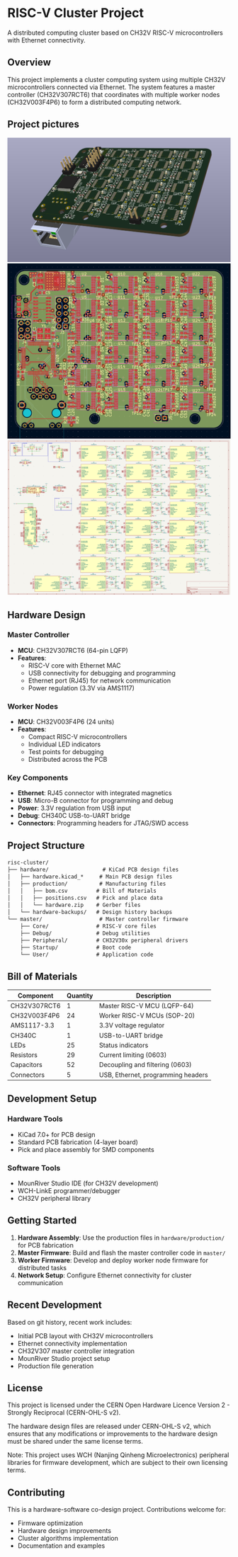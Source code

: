 # RISC-V Cluster Project

A distributed computing cluster based on CH32V RISC-V microcontrollers with Ethernet connectivity.

## Overview

This project implements a cluster computing system using multiple CH32V microcontrollers connected via Ethernet. The system features a master controller (CH32V307RCT6) that coordinates with multiple worker nodes (CH32V003F4P6) to form a distributed computing network.

## Project pictures

![3D](./3d.png)
![pcb](./pcb.png)
![schematic](./schematic.png)

## Hardware Design

### Master Controller

- **MCU**: CH32V307RCT6 (64-pin LQFP)
- **Features**:
  - RISC-V core with Ethernet MAC
  - USB connectivity for debugging and programming
  - Ethernet port (RJ45) for network communication
  - Power regulation (3.3V via AMS1117)

### Worker Nodes

- **MCU**: CH32V003F4P6 (24 units)
- **Features**:
  - Compact RISC-V microcontrollers
  - Individual LED indicators
  - Test points for debugging
  - Distributed across the PCB

### Key Components

- **Ethernet**: RJ45 connector with integrated magnetics
- **USB**: Micro-B connector for programming and debug
- **Power**: 3.3V regulation from USB input
- **Debug**: CH340C USB-to-UART bridge
- **Connectors**: Programming headers for JTAG/SWD access

## Project Structure

```
risc-cluster/
├── hardware/                 # KiCad PCB design files
│   ├── hardware.kicad_*     # Main PCB design files
│   ├── production/          # Manufacturing files
│   │   ├── bom.csv         # Bill of Materials
│   │   ├── positions.csv   # Pick and place data
│   │   └── hardware.zip    # Gerber files
│   └── hardware-backups/   # Design history backups
└── master/                  # Master controller firmware
    ├── Core/               # RISC-V core files
    ├── Debug/              # Debug utilities
    ├── Peripheral/         # CH32V30x peripheral drivers
    ├── Startup/            # Boot code
    └── User/               # Application code
```

## Bill of Materials

| Component    | Quantity | Description                        |
| ------------ | -------- | ---------------------------------- |
| CH32V307RCT6 | 1        | Master RISC-V MCU (LQFP-64)        |
| CH32V003F4P6 | 24       | Worker RISC-V MCUs (SOP-20)        |
| AMS1117-3.3  | 1        | 3.3V voltage regulator             |
| CH340C       | 1        | USB-to-UART bridge                 |
| LEDs         | 25       | Status indicators                  |
| Resistors    | 29       | Current limiting (0603)            |
| Capacitors   | 52       | Decoupling and filtering (0603)    |
| Connectors   | 5        | USB, Ethernet, programming headers |

## Development Setup

### Hardware Tools

- KiCad 7.0+ for PCB design
- Standard PCB fabrication (4-layer board)
- Pick and place assembly for SMD components

### Software Tools

- MounRiver Studio IDE (for CH32V development)
- WCH-LinkE programmer/debugger
- CH32V peripheral library

## Getting Started

1. **Hardware Assembly**: Use the production files in `hardware/production/` for PCB fabrication
2. **Master Firmware**: Build and flash the master controller code in `master/`
3. **Worker Firmware**: Develop and deploy worker node firmware for distributed tasks
4. **Network Setup**: Configure Ethernet connectivity for cluster communication

## Recent Development

Based on git history, recent work includes:

- Initial PCB layout with CH32V microcontrollers
- Ethernet connectivity implementation
- CH32V307 master controller integration
- MounRiver Studio project setup
- Production file generation

## License

This project is licensed under the CERN Open Hardware Licence Version 2 - Strongly Reciprocal (CERN-OHL-S v2).

The hardware design files are released under CERN-OHL-S v2, which ensures that any modifications or improvements to the hardware design must be shared under the same license terms.

Note: This project uses WCH (Nanjing Qinheng Microelectronics) peripheral libraries for firmware development, which are subject to their own licensing terms.

## Contributing

This is a hardware-software co-design project. Contributions welcome for:

- Firmware optimization
- Hardware design improvements
- Cluster algorithms implementation
- Documentation and examples
